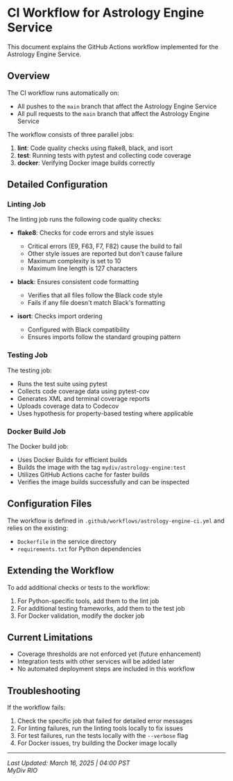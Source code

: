 # CI Workflow for Astrology Engine Service

This document explains the GitHub Actions workflow implemented for the Astrology Engine Service.

## Overview

The CI workflow runs automatically on:
- All pushes to the `main` branch that affect the Astrology Engine Service
- All pull requests to the `main` branch that affect the Astrology Engine Service

The workflow consists of three parallel jobs:
1. **lint**: Code quality checks using flake8, black, and isort
2. **test**: Running tests with pytest and collecting code coverage
3. **docker**: Verifying Docker image builds correctly

## Detailed Configuration

### Linting Job

The linting job runs the following code quality checks:

- **flake8**: Checks for code errors and style issues
  - Critical errors (E9, F63, F7, F82) cause the build to fail
  - Other style issues are reported but don't cause failure
  - Maximum complexity is set to 10
  - Maximum line length is 127 characters

- **black**: Ensures consistent code formatting
  - Verifies that all files follow the Black code style
  - Fails if any file doesn't match Black's formatting

- **isort**: Checks import ordering
  - Configured with Black compatibility
  - Ensures imports follow the standard grouping pattern

### Testing Job

The testing job:

- Runs the test suite using pytest
- Collects code coverage data using pytest-cov
- Generates XML and terminal coverage reports
- Uploads coverage data to Codecov
- Uses hypothesis for property-based testing where applicable

### Docker Build Job

The Docker build job:

- Uses Docker Buildx for efficient builds
- Builds the image with the tag `mydiv/astrology-engine:test`
- Utilizes GitHub Actions cache for faster builds
- Verifies the image builds successfully and can be inspected

## Configuration Files

The workflow is defined in `.github/workflows/astrology-engine-ci.yml` and relies on the existing:
- `Dockerfile` in the service directory
- `requirements.txt` for Python dependencies

## Extending the Workflow

To add additional checks or tests to the workflow:

1. For Python-specific tools, add them to the lint job
2. For additional testing frameworks, add them to the test job
3. For Docker validation, modify the docker job

## Current Limitations

- Coverage thresholds are not enforced yet (future enhancement)
- Integration tests with other services will be added later
- No automated deployment steps are included in this workflow

## Troubleshooting

If the workflow fails:

1. Check the specific job that failed for detailed error messages
2. For linting failures, run the linting tools locally to fix issues
3. For test failures, run the tests locally with the `--verbose` flag
4. For Docker issues, try building the Docker image locally

---

*Last Updated: March 16, 2025 | 04:00 PST*  
*MyDiv RIO*